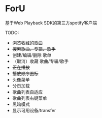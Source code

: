 # ForU

基于Web Playback SDK的第三方spotify客户端

TODO:
- ~~浏览收藏的歌曲~~
- ~~搜索歌曲、专辑、歌手~~
- 创建/编辑/删除 歌单
- （取消）收藏 歌曲/专辑/歌手
- ~~正在播放~~
- ~~播放顺序图标~~
- ~~头像菜单~~
- 分页加载
- 歌曲列表自适应
- 歌曲列表右键菜单
- 黑暗模式
- 显示可用设备/transfer